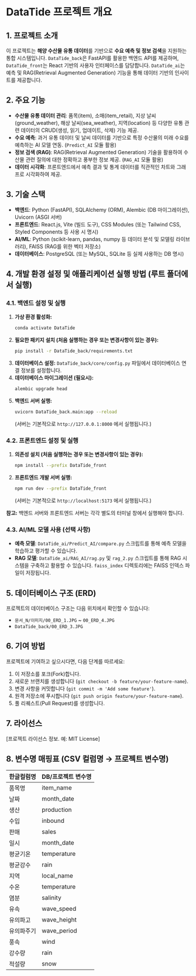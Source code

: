 # DataTide 프로젝트 개요

## 1. 프로젝트 소개
이 프로젝트는 **해양 수산물 유통 데이터**를 기반으로 **수요 예측 및 정보 검색**을 지원하는 통합 시스템입니다. `DataTide_back`은 FastAPI를 활용한 백엔드 API를 제공하며, `DataTide_front`는 React 기반의 사용자 인터페이스를 담당합니다. `DataTide_ai`는 예측 및 RAG(Retrieval Augmented Generation) 기능을 통해 데이터 기반의 인사이트를 제공합니다.

## 2. 주요 기능
- **수산물 유통 데이터 관리**: 품목(item), 소매(item_retail), 지상 날씨(ground_weather), 해상 날씨(sea_weather), 지역(location) 등 다양한 유통 관련 데이터의 CRUD(생성, 읽기, 업데이트, 삭제) 기능 제공.
- **수요 예측**: 과거 유통 데이터 및 날씨 데이터를 기반으로 특정 수산물의 미래 수요를 예측하는 AI 모델 연동. (`Predict_AI` 모듈 활용)
- **정보 검색 (RAG)**: RAG(Retrieval Augmented Generation) 기술을 활용하여 수산물 관련 질의에 대한 정확하고 풍부한 정보 제공. (`RAG_AI` 모듈 활용)
- **데이터 시각화**: 프론트엔드에서 예측 결과 및 통계 데이터를 직관적인 차트와 그래프로 시각화하여 제공.

## 3. 기술 스택
- **백엔드**: Python (FastAPI), SQLAlchemy (ORM), Alembic (DB 마이그레이션), Uvicorn (ASGI 서버)
- **프론트엔드**: React.js, Vite (빌드 도구), CSS Modules (또는 Tailwind CSS, Styled Components 등 사용 시 명시)
- **AI/ML**: Python (scikit-learn, pandas, numpy 등 데이터 분석 및 모델링 라이브러리), FAISS (RAG를 위한 벡터 저장소)
- **데이터베이스**: PostgreSQL (또는 MySQL, SQLite 등 실제 사용하는 DB 명시)

## 4. 개발 환경 설정 및 애플리케이션 실행 방법 (루트 폴더에서 실행)

### 4.1. 백엔드 설정 및 실행

1.  **가상 환경 활성화:**
    ```bash
    conda activate DataTide
    ```
2.  **필요한 패키지 설치 (처음 실행하는 경우 또는 변경사항이 있는 경우):**
    ```bash
    pip install -r DataTide_back/requirements.txt
    ```
3.  **데이터베이스 설정:**
    `DataTide_back/core/config.py` 파일에서 데이터베이스 연결 정보를 설정합니다.
4.  **데이터베이스 마이그레이션 (필요시):**
    ```bash
    alembic upgrade head
    ```
5.  **백엔드 서버 실행:**
    ```bash
    uvicorn DataTide_back.main:app --reload
    ```
    (서버는 기본적으로 `http://127.0.0.1:8000` 에서 실행됩니다.)

### 4.2. 프론트엔드 설정 및 실행

1.  **의존성 설치 (처음 실행하는 경우 또는 변경사항이 있는 경우):**
    ```bash
    npm install --prefix DataTide_front
    ```
2.  **프론트엔드 개발 서버 실행:**
    ```bash
    npm run dev --prefix DataTide_front
    ```
    (서버는 기본적으로 `http://localhost:5173` 에서 실행됩니다.)

**참고:** 백엔드 서버와 프론트엔드 서버는 각각 별도의 터미널 창에서 실행해야 합니다.

### 4.3. AI/ML 모델 사용 (선택 사항)
- **예측 모델**: `DataTide_ai/Predict_AI/compare.py` 스크립트를 통해 예측 모델을 학습하고 평가할 수 있습니다.
- **RAG 모델**: `DataTide_ai/RAG_AI/rag.py` 및 `rag_2.py` 스크립트를 통해 RAG 시스템을 구축하고 활용할 수 있습니다. `faiss_index` 디렉토리에는 FAISS 인덱스 파일이 저장됩니다.

## 5. 데이터베이스 구조 (ERD)
프로젝트의 데이터베이스 구조는 다음 위치에서 확인할 수 있습니다:
- `문서_N/이미지/00_ERD_1.JPG` ~ `00_ERD_4.JPG`
- `DataTide_back/00_ERD_3.JPG`

## 6. 기여 방법
프로젝트에 기여하고 싶으시다면, 다음 단계를 따르세요:
1.  이 저장소를 포크(Fork)합니다.
2.  새로운 브랜치를 생성합니다 (`git checkout -b feature/your-feature-name`).
3.  변경 사항을 커밋합니다 (`git commit -m 'Add some feature'`).
4.  원격 저장소에 푸시합니다 (`git push origin feature/your-feature-name`).
5.  풀 리퀘스트(Pull Request)를 생성합니다.

## 7. 라이선스
[프로젝트 라이선스 정보. 예: MIT License]

## 8. 변수명 매핑표 (CSV 컬럼명 → 프로젝트 변수명)
| 한글컬럼명 | DB/프로젝트 변수명 |
|---|---|
| 품목명 | item_name |
| 날짜 | month_date |
| 생산 | production |
| 수입 | inbound |
| 판매 | sales |
| 일시 | month_date |
| 평균기온 | temperature |
| 평균강수 | rain |
| 지역 | local_name |
| 수온 | temperature |
| 염분 | salinity |
| 유속 | wave_speed |
| 유의파고 | wave_height |
| 유의파주기 | wave_period |
| 풍속 | wind |
| 강수량 | rain |
| 적설량 | snow |

